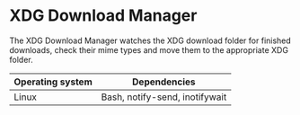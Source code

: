 # XDG Download Manager

The XDG Download Manager watches the XDG download folder for finished downloads, check their mime types and move them to the appropriate XDG folder.

| Operating system | Dependencies                   |
| ---------------- | ------------------------------ |
| Linux            | Bash, notify-send, inotifywait |
